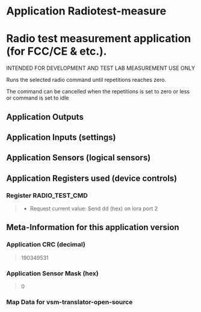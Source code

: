 
# Application Radiotest-measure


# Radio test measurement application (for FCC/CE & etc.).

INTENDED FOR DEVELOPMENT AND TEST LAB MEASUREMENT USE ONLY

Runs the selected radio command until repetitions reaches zero.

The command can be cancelled when the repetitions is set to zero or less or command is set to idle


## Application Outputs


## Application Inputs (settings)


## Application Sensors (logical sensors)


## Application Registers used (device controls)


### Register RADIO_TEST_CMD

> - Request current value: Send dd (hex) on lora port 2

## Meta-Information for this application version



### Application CRC (decimal)

 > 190349531

### Application Sensor Mask (hex)

 > 0

### Map Data for vsm-translator-open-source

```

```

